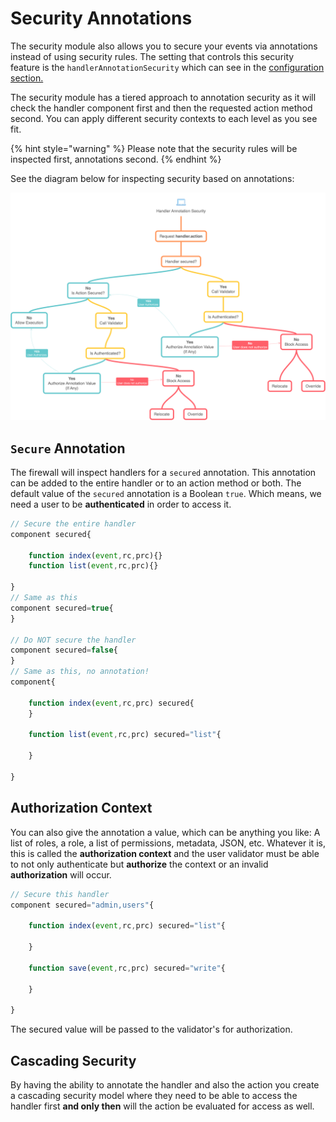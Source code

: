 # Security Annotations

The security module also allows you to secure your events via annotations instead of using security rules.  The setting that controls this security feature is the `handlerAnnotationSecurity` which can see in the [configuration section.](../getting-started/first-chapter/#annotation-security)

The security module has a tiered approach to annotation security as it will check the handler component first and then the requested action method second.  You can apply different security contexts to each level as you see fit.

{% hint style="warning" %}
Please note that the security rules will be inspected first, annotations second.
{% endhint %}

See the diagram below for inspecting security based on annotations:

![Annotation based security](../.gitbook/assets/AnnotationProcess.png)

## `Secure` Annotation

The firewall will inspect handlers for a `secured` annotation. This annotation can be added to the entire handler or to an action method or both. The default value of the `secured` annotation is a Boolean `true`. Which means, we need a user to be **authenticated** in order to access it.

```javascript
// Secure the entire handler
component secured{

	function index(event,rc,prc){}
	function list(event,rc,prc){}

}
// Same as this
component secured=true{
}

// Do NOT secure the handler
component secured=false{
}
// Same as this, no annotation!
component{

	function index(event,rc,prc) secured{
	}

	function list(event,rc,prc) secured="list"{

	}
	
}
```

## Authorization Context

You can also give the annotation a value, which can be anything you like: A list of roles, a role, a list of permissions, metadata, JSON, etc. Whatever it is, this is called the **authorization context** and the user validator must be able to not only authenticate but **authorize** the context or an invalid **authorization** will occur.

```javascript
// Secure this handler
component secured="admin,users"{

	function index(event,rc,prc) secured="list"{

	}
	
	function save(event,rc,prc) secured="write"{

	}

}
```

The secured value will be passed to the validator's for authorization.

## Cascading Security

By having the ability to annotate the handler and also the action you create a cascading security model where they need to be able to access the handler first **and only then** will the action be evaluated for access as well.







